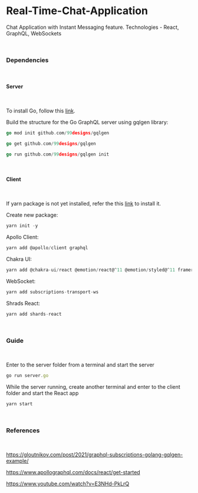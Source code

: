 # Real-Time-Chat-Application
Chat Application with Instant Messaging feature. Technologies - React, GraphQL, WebSockets

<br/>

### Dependencies

<br/>

#### Server

<br/>

To install Go, follow this [link](https://go.dev/dl/).


Build the structure for the Go GraphQL server using gqlgen library:

```go
go mod init github.com/99designs/gqlgen

go get github.com/99designs/gqlgen

go run github.com/99designs/gqlgen init
```


<br/>

#### Client

<br/>


If yarn package is not yet installed, refer the this [link](https://classic.yarnpkg.com/lang/en/docs/install) to install it.


Create new package: 
```javascript 
yarn init -y 
```

Apollo Client: 
```javascript
yarn add @apollo/client graphql 
```

Chakra UI: 
```javascript
yarn add @chakra-ui/react @emotion/react@^11 @emotion/styled@^11 framer-motion@^5 
 ```

WebSocket: 
```javascript
yarn add subscriptions-transport-ws 
 ```

Shrads React: 
```javascript
yarn add shards-react 
```

<br/>

### Guide

<br/>

Enter to the server folder from a terminal and start the server

 ```javascript
go run server.go
  ```

While the server running, create another terminal and enter to the client folder and start the React app

```javascript
yarn start 
```


<br/>

### References 

<br/>

https://gloutnikov.com/post/2021/graphql-subscriptions-golang-gqlgen-example/

https://www.apollographql.com/docs/react/get-started

https://www.youtube.com/watch?v=E3NHd-PkLrQ

